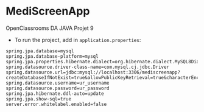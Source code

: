 # MediScreenApp
OpenClassrooms DA JAVA Projet 9
- To run the project, add in `application.properties`:
```properties
spring.jpa.database=mysql
spring.jpa.database-platform=mysql
spring.jpa.properties.hibernate.dialect=org.hibernate.dialect.MySQL8Dialect
spring.datasource.driver-class-name=com.mysql.cj.jdbc.Driver
spring.datasource.url=jdbc:mysql://localhost:3306/mediscreenapp?createDatabaseIfNotExist=true&allowPublicKeyRetrieval=true&characterEncoding=utf8&useSSL=false&useJDBCCompliantTimezoneShift=true&useLegacyDatetimeCode=false&serverTimezone=UTC
spring.datasource.username=ur_username
spring.datasource.password=ur_password
spring.jpa.hibernate.ddl-auto=update
spring.jpa.show-sql=true
server.error.whitelabel.enabled=false
```
